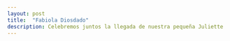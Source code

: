 ```yaml
---
layout: post
title:  "Fabiola Diosdado"
description: Celebremos juntos la llegada de nuestra pequeña Juliette 
---
```


